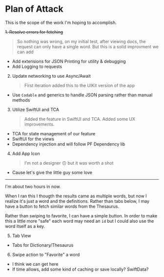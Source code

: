 # Plan of Attack

This is the scope of the work I'm hoping to accomplish.

~~1. Resolve errors for fetching~~

> So nothing was wrong, on my initial test, after viewing docs, the request can only have a single word. But this is a solid improvment we can add

- Add extensions for JSON Printing for utility & debugging
- Add Logging to requests

2. Update networking to use Async/Await
   > First iteration added this to the UIKit version of the app

- Use `Codable` and generics to handle JSON parsing rather than manual methods

3. Utilize SwiftUI and TCA
   > Added the feature in SwiftUI and TCA.
   > Added some UX improvements.

- TCA for state management of our feature
- SwiftUI for the views
- Dependency injection and will follow PF Dependency lib

4. Add App Icon
   > I'm not a designer 🙃 but it was worth a shot

- Cause let's give the little guy some love

---

I'm about two hours in now.

When I ran this I thougth the results came as multiple words, but now I realize it's just a word and the definitions. Rather than tabs below, I may have a button to fetch similar words from the Thesaurus.

Rather than swiping to favorite, I can have a simple button. In order to make this a little more "safe" each word may need an `id` but I could also use the word itself as a key.

5. Tab View

- Tabs for Dictionary/Thesaurus

6. Swipe action to "Favorite" a word

- I think we can get here
- If time allows, add some kind of caching or save locally? SwiftData?
